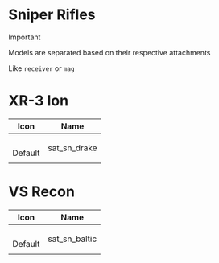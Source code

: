 # Sniper Rifles

> [!IMPORTANT]
> Models are separated based on their respective attachments
>
> Like `receiver` or `mag`



# XR-3 Ion
| Icon | Name |
| :--: | :--: | 
| | | | | 
<br> Default | sat_sn_drake | 
| | | | | 




# VS Recon
| Icon | Name |
| :--: | :--: | 
| | | | | 
<br> Default | sat_sn_baltic | 
| | | | | 



